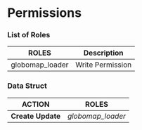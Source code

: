 # Permissions

### List of Roles
| ROLES | Description |
| ------ | ------ |
| globomap_loader | Write Permission |

### Data Struct
| ACTION | ROLES |
| ------ | ------ |
| **Create Update** | *globomap_loader* |
